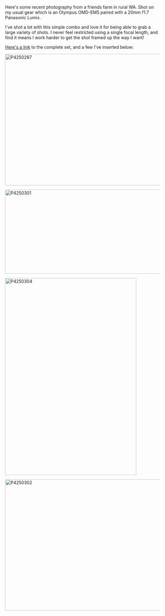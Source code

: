 Here's some recent photography from a friends farm in rural WA. Shot on my usual gear which is an Olympus OMD-EM5 paired with a 20mm f1.7 Panasonic Lumix. 

I've shot a lot with this simple combo and love it for being able to grab a large variety of shots. I never feel restricted using a single focal length, and find it means I work harder to get the shot framed up the way I want!

[Here's a link](https://www.flickr.com/photos/carlo_c/sets/72157651808207868/) to the complete set, and a few I've inserted below:

<a href="https://www.flickr.com/photos/carlo_c/17289850875" title="P4250287 by Carlo C, on Flickr"><img src="https://farm9.staticflickr.com/8807/17289850875_1fd15bfea0_z.jpg" width="640" height="427" alt="P4250287"></a>

<a href="https://www.flickr.com/photos/carlo_c/17102258470" title="P4250301 by Carlo C, on Flickr"><img src="https://farm9.staticflickr.com/8748/17102258470_7fd308449b_z.jpg" width="640" height="273" alt="P4250301"></a>

<a href="https://www.flickr.com/photos/carlo_c/16667342494" title="P4250304 by Carlo C, on Flickr"><img src="https://farm9.staticflickr.com/8726/16667342494_e817c71df6_z.jpg" width="427" height="640" alt="P4250304"></a>

<a href="https://www.flickr.com/photos/carlo_c/16667349554" title="P4250302 by Carlo C, on Flickr"><img src="https://farm8.staticflickr.com/7660/16667349554_a976d33078_z.jpg" width="640" height="427" alt="P4250302"></a>

